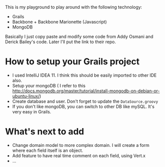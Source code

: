 This is my playground to play around with the following technology:

* Grails
* Backbone + Backbone Marionette (Javascript)
* MongoDB

Basically I just copy paste and modify some code from Addy Osmani and Derick Bailey's code.
Later I'll put the link to their repo.

# How to setup your Grails project

* I used IntelliJ IDEA 11. I think this should be easily imported to other IDE also.
* Setup your mongoDB ( I refer to this http://docs.mongodb.org/master/tutorial/install-mongodb-on-debian-or-ubuntu-linux/)
* Create database and user. Don't forget to update the <code>DataSource.groovy</code>
* If you don't like mongoDB, you can switch to other DB like mySQL. It's very easy in Grails.

# What's next to add

* Change domain model to more complex domain. I will create a form where each field itself is an object.
* Add feature to have real time comment on each field, using Vert.x
* ...
